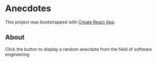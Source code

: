 # Anecdotes
This project was bootstrapped with [Create React App](https://github.com/facebook/create-react-app).

## About
Click the button to display a random anecdote from the field of software engineering
